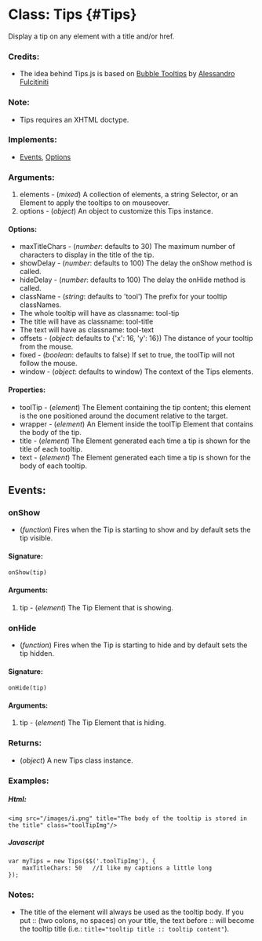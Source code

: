 Class: Tips {#Tips}
===================

Display a tip on any element with a title and/or href.

### Credits:

- The idea behind Tips.js is based on [Bubble Tooltips](http://web-graphics.com/mtarchive/001717.php) by [Alessandro Fulcitiniti](http://web-graphics.com/)

### Note:

- Tips requires an XHTML doctype.

### Implements:

- [Events][], [Options][]

### Arguments:

1. elements - (*mixed*) A collection of elements, a string Selector, or an Element to apply the tooltips to on mouseover.
2. options  - (*object*) An object to customize this Tips instance.

#### Options:

* maxTitleChars - (*number*: defaults to 30) The maximum number of characters to display in the title of the tip.
* showDelay     - (*number*: defaults to 100) The delay the onShow method is called.
* hideDelay     - (*number*: defaults to 100) The delay the onHide method is called.
* className     - (*string*: defaults to 'tool') The prefix for your tooltip classNames.
 * The whole tooltip will have as classname: tool-tip
 * The title will have as classname: tool-title
 * The text will have as classname: tool-text
* offsets       - (*object*: defaults to {'x': 16, 'y': 16}) The distance of your tooltip from the mouse.
* fixed         - (*boolean*: defaults to false) If set to true, the toolTip will not follow the mouse.
* window        - (*object*: defaults to window) The context of the Tips elements.

#### Properties:

* toolTip - (*element*) The Element containing the tip content; this element is the one positioned around the document relative to the target.
* wrapper - (*element*) An Element inside the toolTip Element that contains the body of the tip.
* title   - (*element*) The Element generated each time a tip is shown for the title of each tooltip.
* text    - (*element*) The Element generated each time a tip is shown for the body of each tooltip.

## Events:

### onShow

* (*function*) Fires when the Tip is starting to show and by default sets the tip visible.

#### Signature:

	onShow(tip)

#### Arguments:

1. tip - (*element*) The Tip Element that is showing.

### onHide

* (*function*) Fires when the Tip is starting to hide and by default sets the tip hidden.

#### Signature:

	onHide(tip)

#### Arguments:

1. tip - (*element*) The Tip Element that is hiding.

### Returns:

* (*object*) A new Tips class instance.

### Examples:

##### Html:

	<img src="/images/i.png" title="The body of the tooltip is stored in the title" class="toolTipImg"/>

##### Javascript

	var myTips = new Tips($$('.toolTipImg'), {
		maxTitleChars: 50	//I like my captions a little long
	});

### Notes:

- The title of the element will always be used as the tooltip body. If you put :: (two colons, no spaces) on your title, the text before :: will become the tooltip title (i.e.: `title="tooltip title :: tooltip content"`).



[Events]: /Class/Class.Extras#Events
[Options]: /Class/Class.Extras#Options